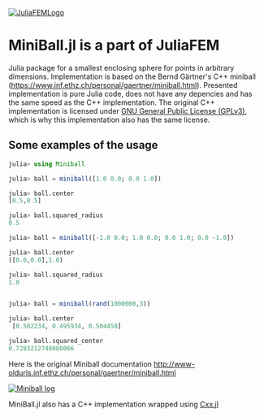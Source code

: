 [![JuliaFEMLogo](https://github.com/JuliaFEM/JuliaFEM.jl/blob/master/docs/logo/JuliaFEMLogo_128x128.png)](http://www.juliafem.org) 

# MiniBall.jl is a part of JuliaFEM


Julia package for a smallest enclosing sphere for points in arbitrary dimensions. Implementation is based on the Bernd Gärtner's C++ miniball (https://www.inf.ethz.ch/personal/gaertner/miniball.html). Presented implementation is pure Julia code, does not have any depencies and has the same speed as the C++ implementation. The original C++ implementation is licensed under [GNU General Public License (GPLv3)](http://www.gnu.org/copyleft/gpl.html), which is why this implementation also has the same license.

## Some examples of the usage 

```julia
julia> using Miniball

julia> ball = miniball([1.0 0.0; 0.0 1.0])

julia> ball.center
[0.5,0.5]

julia> ball.squared_radius
0.5

julia> ball = miniball([-1.0 0.0; 1.0 0.0; 0.0 1.0; 0.0 -1.0])

julia> ball.center
([0.0,0.0],1.0)

julia> ball.squared_radius
1.0


julia> ball = miniball(rand(1000000,3))

julia> ball.center
 [0.502234, 0.495934, 0.504458]

julia> ball.squared_center
0.7283212748080066

```
Here is the original Miniball documentation http://www-oldurls.inf.ethz.ch/personal/gaertner/miniball.html

[![Miniball log](http://www-oldurls.inf.ethz.ch/personal/gaertner/miniball/mb.gif)](http://www-oldurls.inf.ethz.ch/personal/gaertner/miniball.html)

MiniBall.jl also has a C++ implementation wrapped using [Cxx.jl](https://github.com/Keno/Cxx.jl)
